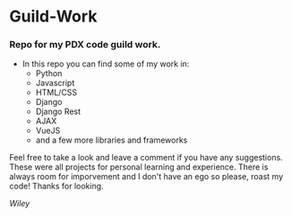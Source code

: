 # Guild-Work
### Repo for my PDX code guild work.  

* In this repo you can find some of my work in:
  * Python
  * Javascript
  * HTML/CSS
  * Django
  * Django Rest
  * AJAX
  * VueJS
  * and a few more libraries and frameworks
  
Feel free to take a look and leave a comment if you have any suggestions.  These were all projects for personal learning and experience.  There is always room for imporvement and I don't have an ego so please, roast my code! Thanks for looking.

*Wiley*
